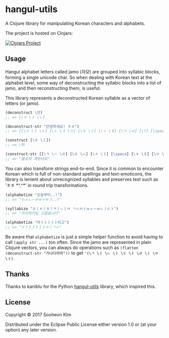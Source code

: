 # hangul-utils

A Clojure library for manipulating Korean characters and alphabets.

The project is hosted on Clojars:

[![Clojars Project](https://img.shields.io/clojars/v/hangul-utils.svg)](https://clojars.org/hangul-utils)

## Usage
Hangul alphabet letters called jamo (자모) are grouped into syllabic blocks, forming a single unicode char. So when dealing with Korean text at the alphabet level, some way of deconstructing the syllabic blocks into a list of jamo, and then reconstructing them, is useful.

This library represents a deconstructed Korean syllable as a vector of letters (or jamo).

```clojure
(deconstruct \안)
;; => [\ㅇ \ㅏ \ㄴ]

(deconstruct-str "안녕하세요! ㅎㅎ")
;; => [[\ㅇ \ㅏ \ㄴ] [\ㄴ \ㅕ \ㅇ] [\ㅎ \ㅏ] [\ㅅ \ㅔ] [\ㅇ \ㅛ] [\!] [\space] [\ㅎ] [\ㅎ]]

(construct [\ㅎ \ㅏ])
;; => \하

(construct-str [[\ㅋ \ㅡ \ㄹ] [\ㄹ \ㅗ] [\ㅈ \ㅕ] [\space] [\ㅈ \ㅐ] [\ㅁ \ㅣ \ㅆ] [\ㄴ \ㅔ] [\ㅇ \ㅛ]])
;; => "클로져 재밌네요"
```

You can also transform strings end-to-end. Since it is common to encounter Korean which is full of non-standard spellings and text-emoticons, the library is lenient about unrecognized syllables and preserves text such as 'ㅎㅎ \*^.^\*' in round trip transformations.

```clojure
(alphabetize "오늘부터..!")
;; => "ㅇㅗㄴㅡㄹㅂㅜㅌㅓ..!"

(syllabize "ㄹㅣㅊㅣㅎㅣㅋㅣㄴㅣㅁ ㄱㅗㅁㅏㅂㅅㅡㅂㄴㅣㄷㅏ")
;; => "리치히키님 고맙습니다"

(alphabetize "아ㅏㅏㅏㅏㅏ이고")
;; => "ㅇㅏㅏㅏㅏㅏㅏㅇㅣㄱㅗ"
```

Be aware that `alphabetize` is just a simple helper function to avoid having to call `(apply str ...)` too often. Since the jamo are represented in plain Clojure vectors, you can always do operations such as `(flatten (deconstruct-str "가나다라마"))` to get `'(\ㄱ \ㅏ \ㄴ \ㅏ \ㄷ \ㅏ \ㄹ \ㅏ \ㅁ \ㅏ)`.

## Thanks

Thanks to kaniblu for the Python [hangul-utils](https://github.com/kaniblu/hangul-utils) library, which inspired this.

## License

Copyright © 2017 Sooheon Kim

Distributed under the Eclipse Public License either version 1.0 or (at
your option) any later version.
